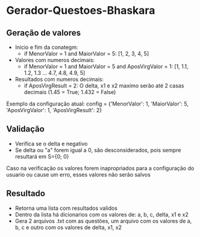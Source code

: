 # Gerador-Questoes-Bhaskara

## Geração de valores

- Inicio e fim da conategm: 
   - if MenorValor = 1 and MaiorValor = 5: [1, 2, 3, 4, 5]
- Valores com numeros decimais: 
   - if MenorValor = 1 and MaiorValor = 5 and AposVirgValor = 1: [1, 1.1, 1.2, 1.3 ... 4.7, 4.8, 4.9, 5]
- Resultados com numeros decimais: 
   - if AposVirgResult = 2: O delta, x1 e x2 maximo serão até 2 casas decimais (1.45 = True; 1.432 = False)

Exemplo da configuração atual: config = {'MenorValor': 1, 'MaiorValor': 5, 'AposVirgValor': 1, 'AposVirgResult': 2}

## Validação

- Verifica se o delta e negativo
- Se delta ou "a" forem igual a 0, são desconsiderados, pois sempre resultará em S={0; 0}

Caso na verificação os valores forem inapropriados para a configuração do usuario ou cause um erro, esses valores não serão salvos

## Resultado

- Retorna uma lista com resultados validos
- Dentro da lista há dicionarios com os valores de: a, b, c, delta, x1 e x2
- Gera 2 arquivos .txt com as questões, um arquivo com os valores de a, b, c e outro com os valores de delta, x1, x2


